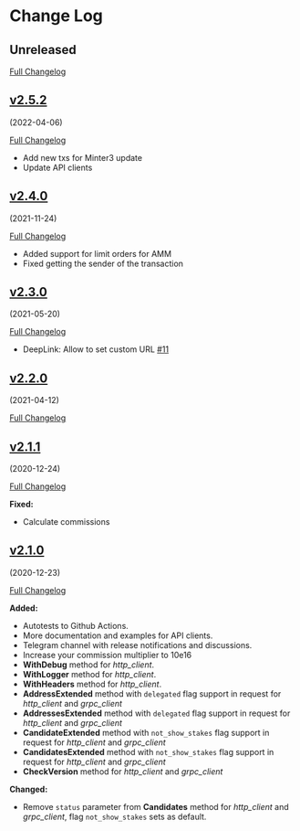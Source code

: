 # Change Log

## Unreleased

[Full Changelog](https://github.com/MinterTeam/minter-go-sdk/compare/v2.5.2...v2)

## [v2.5.2](https://github.com/MinterTeam/minter-go-sdk/tree/v2.5.2)

(2022-04-06)

[Full Changelog](https://github.com/MinterTeam/minter-go-sdk/compare/v2.4.0...v2.5.0)

- Add new txs for Minter3 update
- Update API clients

## [v2.4.0](https://github.com/MinterTeam/minter-go-sdk/tree/v2.4.0)

(2021-11-24)

[Full Changelog](https://github.com/MinterTeam/minter-go-sdk/compare/v2.3.0...v2.4.0)

- Added support for limit orders for AMM
- Fixed getting the sender of the transaction

## [v2.3.0](https://github.com/MinterTeam/minter-go-sdk/tree/v2.3.0)

(2021-05-20)

[Full Changelog](https://github.com/MinterTeam/minter-go-sdk/compare/v2.2.0...v2.3.0)

- DeepLink: Allow to set custom URL [#11](https://github.com/MinterTeam/minter-go-sdk/pull/11)

## [v2.2.0](https://github.com/MinterTeam/minter-go-sdk/tree/v2.2.0)

(2021-04-12)

[Full Changelog](https://github.com/MinterTeam/minter-go-sdk/compare/v2.1.1...v2.2.0)

## [v2.1.1](https://github.com/MinterTeam/minter-go-sdk/tree/v2.1.1)

(2020-12-24)

[Full Changelog](https://github.com/MinterTeam/minter-go-sdk/compare/v2.1.0...v2.1.1)

**Fixed:**

- Calculate commissions

## [v2.1.0](https://github.com/MinterTeam/minter-go-sdk/tree/v2.1.0)

(2020-12-23)

[Full Changelog](https://github.com/MinterTeam/minter-go-sdk/compare/v2.0.3...v2.1.0)

**Added:**

- Autotests to Github Actions.
- More documentation and examples for API clients.
- Telegram channel with release notifications and discussions.
- Increase your commission multiplier to 10e16
- **WithDebug** method for *http_client*.
- **WithLogger** method for *http_client*.
- **WithHeaders** method for *http_client*.
- **AddressExtended** method with `delegated` flag support in request for *http_client* and *grpc_client*
- **AddressesExtended** method with `delegated` flag support in request for *http_client* and *grpc_client*
- **CandidateExtended** method with `not_show_stakes` flag support in request for *http_client* and *grpc_client*
- **CandidatesExtended** method with `not_show_stakes` flag support in request for *http_client* and *grpc_client*
- **CheckVersion** method for *http_client* and *grpc_client*

**Changed:**

- Remove `status` parameter from **Candidates** method for *http_client* and *grpc_client*, flag `not_show_stakes` sets
  as default.
